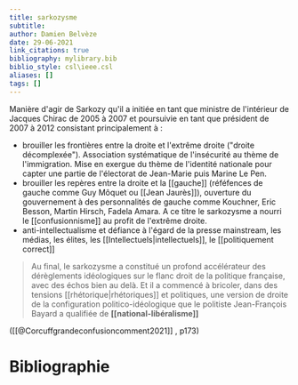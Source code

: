 ```yaml
---
title: sarkozysme
subtitle:
author: Damien Belvèze
date: 29-06-2021
link_citations: true
bibliography: mylibrary.bib
biblio_style: csl\ieee.csl
aliases: []
tags: []
---
```


Manière d'agir de Sarkozy qu'il a initiée en tant que ministre de l'intérieur de Jacques Chirac de 2005 à 2007 et poursuivie en tant que président de 2007 à 2012 consistant principalement à : 

- brouiller les frontières entre la droite et l'extrême droite ("droite décomplexée"). Association systématique de l'insécurité au thème de l'immigration. Mise en exergue du thème de l'identité nationale pour capter une partie de l'électorat de Jean-Marie puis Marine Le Pen.
- brouiller les repères entre la droite et la [[gauche]] (réféfences de gauche comme Guy Môquet ou [[Jean Jaurès]]), ouverture du gouvernement à des personnalités de gauche comme Kouchner, Eric Besson, Martin Hirsch, Fadela Amara. A ce titre le sarkozysme a nourri le [[confusionnisme]] au profit de l'extrême droite.
- anti-intellectualisme et défiance à l'égard de la presse mainstream, les médias, les élites, les [[Intellectuels|intellectuels]], le [[politiquement correct]]

> Au final, le sarkozysme a constitué un profond accélérateur des dérèglements idéologiques sur le flanc droit de la politique française, avec des échos bien au delà. Et il a commencé à bricoler, dans des tensions [[rhétorique|rhétoriques]] et politiques, une version de droite de la configuration politico-idéologique que le politiste Jean-François Bayard a qualifiée de **[[national-libéralisme]]**

([[@Corcuffgrandeconfusioncomment2021]] , p173)









# Bibliographie

